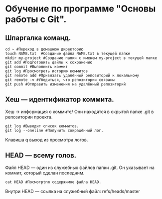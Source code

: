 # Обучение по программе "Основы работы с Git".
## Шпаргалка команд.

```
cd ~ #Переход в домашнюю директорию
touch NAME.txt  #Создание файла NAME.txt в текущей папке
mkdir my-project #Создание папки с именем my-project в текущей папке
git add #Подготовить файлы к сохранению
git commit #Выполнить коммит
git log #Просмотреть историю коммитов
git remote add #Привязать удалённый репозиторий к локальному
git remote -v #Убедиться, что репозитории связаны
git push #Отправить изменения на удалённый репозиторий
```
## Хеш — идентификатор коммита.
Xеш → информация о коммите/
Они находятся в скрытой папке .git в репозитории проекта.
 ```
 git log #Выводит список коммитов.
 git log --oneline #Получить сокращённый лог.
```
 Клавиша q выход из просмотра логов.
 
##  HEAD — всему голов.
Файл HEAD — один из служебных файлов папки .git. Он указывает на коммит, который сделан последним.
```
cat HEAD #Посмотрtnm содержимое файла HEAD.
```
Внутри HEAD — ссылка на служебный файл: refs/heads/master
